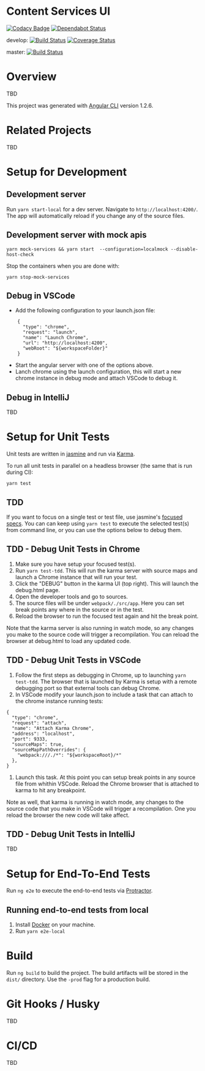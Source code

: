 # Content Services UI
[![Codacy Badge](https://api.codacy.com/project/badge/Grade/d024952d66a04338b330808b4b255048)](https://www.codacy.com/app/uw-it-edm/content-services-ui?utm_source=github.com&amp;utm_medium=referral&amp;utm_content=uw-it-edm/content-services-ui&amp;utm_campaign=Badge_Grade)
[![Dependabot Status](https://api.dependabot.com/badges/status?host=github&repo=uw-it-edm/content-services-ui)](https://dependabot.com)

develop: 
[![Build Status](https://travis-ci.org/uw-it-edm/content-services-ui.svg?branch=develop)](https://travis-ci.org/uw-it-edm/content-services-ui) [![Coverage Status](https://coveralls.io/repos/github/uw-it-edm/content-services-ui/badge.svg?branch=develop)](https://coveralls.io/github/uw-it-edm/content-services-ui?branch=develop) 

master: 
[![Build Status](https://travis-ci.org/uw-it-edm/content-services-ui.svg?branch=master)](https://travis-ci.org/uw-it-edm/content-services-ui)


# Overview
TBD

This project was generated with [Angular CLI](https://github.com/angular/angular-cli) version 1.2.6.


# Related Projects
TBD

# Setup for Development

## Development server

Run `yarn start-local` for a dev server. Navigate to `http://localhost:4200/`. The app will automatically reload if you change any of the source files.

## Development server with mock apis
```
yarn mock-services && yarn start  --configuration=localmock --disable-host-check
```

Stop the containers when you are done with:
```
yarn stop-mock-services
```

## Debug in VSCode
- Add the following configuration to your launch.json file:
```
    {
      "type": "chrome",
      "request": "launch",
      "name": "Launch Chrome",
      "url": "http://localhost:4200",
      "webRoot": "${workspaceFolder}"
    }
```
- Start the angular server with one of the options above.
- Lanch chrome using the launch configuration, this will start a new chrome instance in debug mode and attach VSCode to debug it.

## Debug in IntelliJ
TBD

# Setup for Unit Tests
Unit tests are written in [jasmine](https://jasmine.github.io) and run via [Karma](https://karma-runner.github.io). 

To run all unit tests in parallel on a headless browser (the same that is run during CI):
```
yarn test
```

## TDD
If you want to focus on a single test or test file, use jasmine's [focused specs](https://jasmine.github.io/2.1/focused_specs.html). You can can keep using `yarn test` to execute the selected test(s) from command line, or you can use the options below to debug them.

## TDD - Debug Unit Tests in Chrome
1. Make sure you have setup your focused test(s).
1. Run `yarn test-tdd`. This will run the karma server with source maps and launch a Chrome instance that will run your test.
1. Click the "DEBUG" button in the karma UI (top right). This will launch the debug.html page.
1. Open the developer tools and go to sources.
1. The source files will be under `webpack/./src/app`. Here you can set break points any where in the source or in the test.
1. Reload the browser to run the focused test again and hit the break point.

Note that the karma server is also running in watch mode, so any changes you make to the source code will trigger a recompilation. You can reload the browser at debug.html to load any updated code.

## TDD - Debug Unit Tests in VSCode
1. Follow the first steps as debugging in Chrome, up to launching `yarn test-tdd`. The browser that is launched by Karma is setup with a remote debugging port so that external tools can debug Chrome.
1. In VSCode modify your launch.json to include a task that can attach to the chrome instance running tests:
```
{
  "type": "chrome",
  "request": "attach",
  "name": "Attach Karma Chrome",
  "address": "localhost",
  "port": 9333,
  "sourceMaps": true,
  "sourceMapPathOverrides": {
    "webpack:///./*": "${workspaceRoot}/*"
  },
}
```
1. Launch this task. At this point you can setup break points in any source file from whithin VSCode. Reload the Chrome browser that is attached to karma to hit any breakpoint.

Note as well, that karma is running in watch mode, any changes to the source code that you make in VSCode will trigger a recompilation. One you reload the browser the new code will take affect.

## TDD - Debug Unit Tests in IntelliJ
TBD

# Setup for End-To-End Tests
Run `ng e2e` to execute the end-to-end tests via [Protractor](http://www.protractortest.org/).

## Running end-to-end tests from local

1. Install [Docker](https://docs.docker.com/docker-for-mac/install/#download-docker-for-mac) on your machine.   
  1. Run `yarn e2e-local`

# Build

Run `ng build` to build the project. The build artifacts will be stored in the `dist/` directory. Use the `-prod` flag for a production build.

# Git Hooks / Husky
TBD

# CI/CD
TBD







